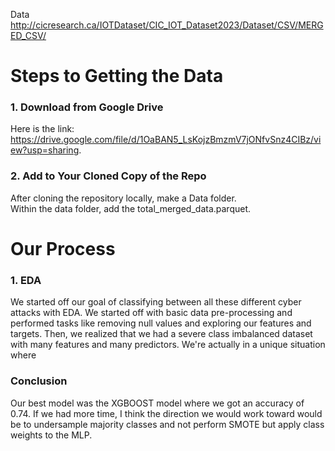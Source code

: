 Data  
http://cicresearch.ca/IOTDataset/CIC_IOT_Dataset2023/Dataset/CSV/MERGED_CSV/  

# Steps to Getting the Data
  
### 1. Download from Google Drive  
Here is the link: https://drive.google.com/file/d/1OaBAN5_LsKojzBmzmV7jONfvSnz4CIBz/view?usp=sharing.
  
### 2. Add to Your Cloned Copy of the Repo  
After cloning the repository locally, make a Data folder.  
Within the data folder, add the total_merged_data.parquet.


# Our Process  
  
### 1. EDA  
We started off our goal of classifying between all these different cyber attacks with EDA. We started off with basic data pre-processing and performed tasks like removing null values and exploring our features and targets. Then, we realized that we had a severe class imbalanced dataset with many features and many predictors. We're actually in a unique situation where


### Conclusion
Our best model was the XGBOOST model where we got an accuracy of 0.74. If we had more time, I think the direction we would work toward would be to undersample majority classes and not perform SMOTE but apply class weights to the MLP. 
